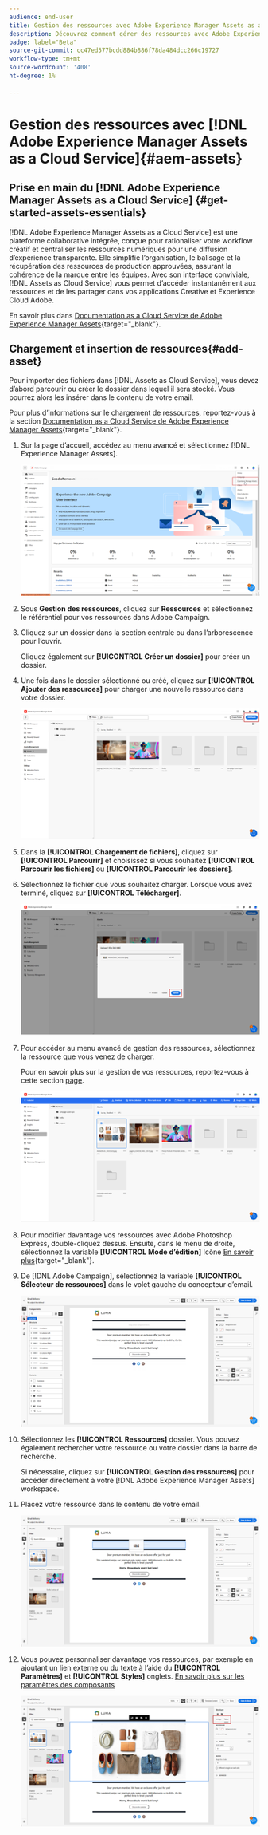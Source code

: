 ```yaml
---
audience: end-user
title: Gestion des ressources avec Adobe Experience Manager Assets as a Cloud Service
description: Découvrez comment gérer des ressources avec Adobe Experience Manager Assets as a Cloud Service
badge: label="Beta"
source-git-commit: cc47ed577bcdd884b886f78da484dcc266c19727
workflow-type: tm+mt
source-wordcount: '408'
ht-degree: 1%

---
```


# Gestion des ressources avec [!DNL Adobe Experience Manager Assets as a Cloud Service]{#aem-assets}

## Prise en main du [!DNL Adobe Experience Manager Assets as a Cloud Service] {#get-started-assets-essentials}

[!DNL Adobe Experience Manager Assets as a Cloud Service] est une plateforme collaborative intégrée, conçue pour rationaliser votre workflow créatif et centraliser les ressources numériques pour une diffusion d’expérience transparente. Elle simplifie l’organisation, le balisage et la récupération des ressources de production approuvées, assurant la cohérence de la marque entre les équipes. Avec son interface conviviale, [!DNL Assets as Cloud Service] vous permet d’accéder instantanément aux ressources et de les partager dans vos applications Creative et Experience Cloud Adobe.

En savoir plus dans [Documentation as a Cloud Service de Adobe Experience Manager Assets](https://experienceleague.adobe.com/docs/experience-manager-cloud-service/content/assets/home.html){target="_blank"}.

## Chargement et insertion de ressources{#add-asset}

Pour importer des fichiers dans [!DNL Assets as Cloud Service], vous devez d’abord parcourir ou créer le dossier dans lequel il sera stocké. Vous pourrez alors les insérer dans le contenu de votre email.

Pour plus d’informations sur le chargement de ressources, reportez-vous à la section [Documentation as a Cloud Service de Adobe Experience Manager Assets](https://experienceleague.adobe.com/docs/experience-manager-cloud-service/content/assets/assets-view/add-delete-assets-view.html){target="_blank"}.

1. Sur la page d’accueil, accédez au menu avancé et sélectionnez [!DNL Experience Manager Assets].

   ![](assets/assets_1.png)

1. Sous **Gestion des ressources**, cliquez sur **Ressources** et sélectionnez le référentiel pour vos ressources dans Adobe Campaign.

1. Cliquez sur un dossier dans la section centrale ou dans l’arborescence pour l’ouvrir.

   Cliquez également sur **[!UICONTROL Créer un dossier]** pour créer un dossier.

1. Une fois dans le dossier sélectionné ou créé, cliquez sur **[!UICONTROL Ajouter des ressources]** pour charger une nouvelle ressource dans votre dossier.

   ![](assets/assets_2.png)

1. Dans la **[!UICONTROL Chargement de fichiers]**, cliquez sur **[!UICONTROL Parcourir]** et choisissez si vous souhaitez **[!UICONTROL Parcourir les fichiers]** ou **[!UICONTROL Parcourir les dossiers]**.

1. Sélectionnez le fichier que vous souhaitez charger. Lorsque vous avez terminé, cliquez sur **[!UICONTROL Télécharger]**.

   ![](assets/assets_3.png)

1. Pour accéder au menu avancé de gestion des ressources, sélectionnez la ressource que vous venez de charger.

   Pour en savoir plus sur la gestion de vos ressources, reportez-vous à cette section [page](https://experienceleague.adobe.com/docs/experience-manager-cloud-service/content/assets/assets-view/manage-organize-assets-view.html).

   ![](assets/assets_4.png)

1. Pour modifier davantage vos ressources avec Adobe Photoshop Express, double-cliquez dessus. Ensuite, dans le menu de droite, sélectionnez la variable **[!UICONTROL Mode d’édition]** Icône [En savoir plus](https://experienceleague.adobe.com/docs/experience-manager-cloud-service/content/assets/assets-view/edit-images-assets-view.html#edit-using-express){target="_blank"}.

1. De [!DNL Adobe Campaign], sélectionnez la variable **[!UICONTROL Sélecteur de ressources]** dans le volet gauche du concepteur d’email.

   ![](assets/assets_6.png)

1. Sélectionnez les **[!UICONTROL Ressources]** dossier. Vous pouvez également rechercher votre ressource ou votre dossier dans la barre de recherche.

   Si nécessaire, cliquez sur  **[!UICONTROL Gestion des ressources]** pour accéder directement à votre [!DNL Adobe Experience Manager Assets] workspace.

1. Placez votre ressource dans le contenu de votre email.

   ![](assets/assets_5.png)

1. Vous pouvez personnaliser davantage vos ressources, par exemple en ajoutant un lien externe ou du texte à l’aide du **[!UICONTROL Paramètres]** et **[!UICONTROL Styles]** onglets. [En savoir plus sur les paramètres des composants](../content/content-components.md)

   ![](assets/assets_7.png)
